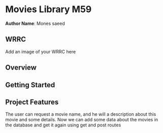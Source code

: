 # Movies Library M59

**Author Name**: Mones saeed

## WRRC
Add an image of your WRRC here

## Overview

## Getting Started
<!-- What are the steps that a user must take in order to build this app on their own machine and get it running? -->

## Project Features
The user can request a movie name, and he will a description about this movie and some details.
Now we can add some data about the movies in the database and get it again using get and post routes